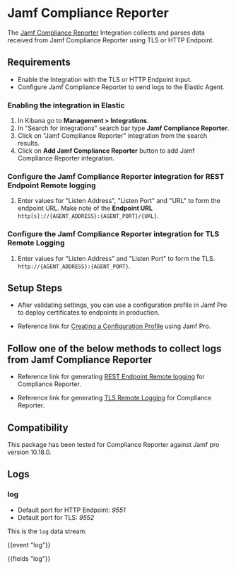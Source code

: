 # Jamf Compliance Reporter

The [Jamf Compliance Reporter](https://docs.jamf.com/compliance-reporter/documentation/Compliance_Reporter_Overview.html) Integration collects and parses data received from Jamf Compliance Reporter using TLS or HTTP Endpoint.  

## Requirements
- Enable the Integration with the TLS or HTTP Endpoint input.
- Configure Jamf Compliance Reporter to send logs to the Elastic Agent.

### Enabling the integration in Elastic

1. In Kibana go to **Management > Integrations**.
2. In "Search for integrations" search bar type **Jamf Compliance Reporter**.
3. Click on "Jamf Compliance Reporter" integration from the search results.
4. Click on **Add Jamf Compliance Reporter** button to add Jamf Compliance Reporter integration.

### Configure the Jamf Compliance Reporter integration for REST Endpoint Remote logging

1. Enter values for "Listen Address", "Listen Port" and "URL" to form the endpoint URL. Make note of the **Endpoint URL** `http[s]://{AGENT_ADDRESS}:{AGENT_PORT}/{URL}`.

### Configure the Jamf Compliance Reporter integration for TLS Remote Logging

1. Enter values for "Listen Address" and "Listen Port" to form the TLS. `http://{AGENT_ADDRESS}:{AGENT_PORT}`.

## Setup Steps

- After validating settings, you can use a configuration profile in Jamf Pro to deploy certificates to endpoints in production.

- Reference link for [Creating a Configuration Profile](https://docs.jamf.com/compliance-reporter/documentation/Configuring_Compliance_Reporter_Properties_Using_Jamf_Pro.html) using Jamf Pro.

## Follow one of the below methods to collect logs from Jamf Compliance Reporter

- Reference link for generating [REST Endpoint Remote logging](https://docs.jamf.com/compliance-reporter/documentation/REST_Endpoint_Remote_Logging.html) for Compliance Reporter.

- Reference link for generating [TLS Remote Logging](https://docs.jamf.com/compliance-reporter/documentation/TLS_Remote_Logging.html) for Compliance Reporter.

## Compatibility
This package has been tested for Compliance Reporter against Jamf pro version 10.18.0.

## Logs

### log

- Default port for HTTP Endpoint: _9551_  
- Default port for TLS: _9552_

This is the `log` data stream.

{{event "log"}}

{{fields "log"}}
